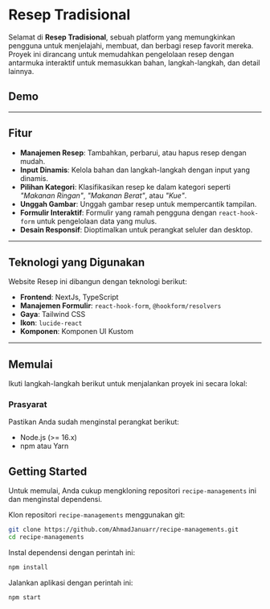 # Resep Tradisional

Selamat di **Resep Tradisional**, sebuah platform yang memungkinkan pengguna untuk menjelajahi, membuat, dan berbagi resep favorit mereka. Proyek ini dirancang untuk memudahkan pengelolaan resep dengan antarmuka interaktif untuk memasukkan bahan, langkah-langkah, dan detail lainnya.

## Demo

----

## Fitur

- **Manajemen Resep**: Tambahkan, perbarui, atau hapus resep dengan mudah.
- **Input Dinamis**: Kelola bahan dan langkah-langkah dengan input yang dinamis.
- **Pilihan Kategori**: Klasifikasikan resep ke dalam kategori seperti _"Makanan Ringan"_, _"Makanan Berat"_, atau _"Kue"_.
- **Unggah Gambar**: Unggah gambar resep untuk mempercantik tampilan.
- **Formulir Interaktif**: Formulir yang ramah pengguna dengan `react-hook-form` untuk pengelolaan data yang mulus.
- **Desain Responsif**: Dioptimalkan untuk perangkat seluler dan desktop.

---

## Teknologi yang Digunakan

Website Resep ini dibangun dengan teknologi berikut:

- **Frontend**: NextJs, TypeScript
- **Manajemen Formulir**: `react-hook-form`, `@hookform/resolvers`
- **Gaya**: Tailwind CSS
- **Ikon**: `lucide-react`
- **Komponen**: Komponen UI Kustom

---

## Memulai

Ikuti langkah-langkah berikut untuk menjalankan proyek ini secara lokal:

### Prasyarat

Pastikan Anda sudah menginstal perangkat berikut:

- Node.js (>= 16.x)
- npm atau Yarn


## Getting Started
Untuk memulai, Anda cukup mengkloning repositori `recipe-managements` ini dan menginstal dependensi.

Klon repositori `recipe-managements` menggunakan git:
```bash
git clone https://github.com/AhmadJanuarr/recipe-managements.git
cd recipe-managements
```

Instal dependensi dengan perintah ini:
```bash
npm install
```

Jalankan aplikasi dengan perintah ini:
```bash
npm start
```
